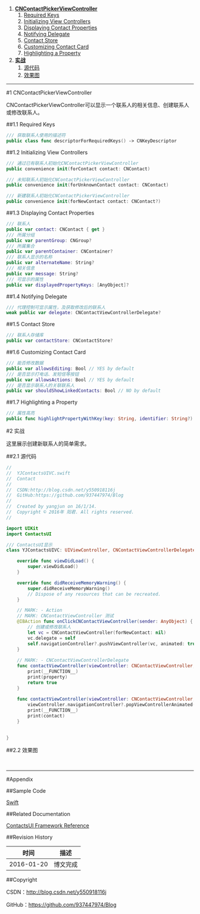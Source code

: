  1. **[CNContactPickerViewController](1)**
    1. [Required Keys](#1.1)
    2. [Initializing View Controllers](#1.2)
    3. [Displaying Contact Properties](#1.3)
    4. [Notifying Delegate](#1.4)
    5. [Contact Store](#1.5)
    6. [Customizing Contact Card](#1.6)
    7. [Highlighting a Property](#1.7)
2. **[实战](#2)**
    1. [源代码](#2.1)
    2. [效果图](#2.2) 

----

#<a id="1">1 CNContactPickerViewController

CNContactPickerViewController可以显示一个联系人的相关信息、创建联系人或修改联系人。

##<a id="1.1">1.1 Required Keys

```swift
/// 获取联系人使用的描述符
public class func descriptorForRequiredKeys() -> CNKeyDescriptor
```

##<a id="1.2">1.2 Initializing View Controllers

```swift
/// 通过已有联系人初始化CNContactPickerViewController
public convenience init(forContact contact: CNContact)

/// 未知联系人初始化CNContactPickerViewController
public convenience init(forUnknownContact contact: CNContact)

/// 新建联系人初始化CNContactPickerViewController
public convenience init(forNewContact contact: CNContact?)
```

##<a id="1.3">1.3 Displaying Contact Properties

```swift
/// 联系人
public var contact: CNContact { get }
/// 所属分组
public var parentGroup: CNGroup?
/// 所属集合
public var parentContainer: CNContainer?
/// 联系人显示的名称
public var alternateName: String?
/// 相关信息
public var message: String?
/// 可显示的属性
public var displayedPropertyKeys: [AnyObject]?
```

##<a id="1.4">1.4 Notifying Delegate

```swift
/// 代理控制可显示属性，及获取修改后的联系人
weak public var delegate: CNContactViewControllerDelegate?
```

##<a id="1.5">1.5 Contact Store

```swift
/// 联系人存储库
public var contactStore: CNContactStore?
```

##<a id="1.6">1.6 Customizing Contact Card

```swift
/// 能否修改数据
public var allowsEditing: Bool // YES by default
/// 是否显示打电话、发短信等按钮
public var allowsActions: Bool // YES by default
/// 是否显示联系人的关联联系人
public var shouldShowLinkedContacts: Bool // NO by default
```

##<a id="1.7">1.7 Highlighting a Property

```swift
/// 属性高亮
public func highlightPropertyWithKey(key: String, identifier: String?)
```

#<a id="2">2 实战

这里展示创建新联系人的简单需求。

##<a id="2.1">2.1 源代码

```swift
//
//  YJContactsUIVC.swift
//  Contact
//
//  CSDN:http://blog.csdn.net/y550918116j
//  GitHub:https://github.com/937447974/Blog
//
//  Created by yangjun on 16/1/14.
//  Copyright © 2016年 阳君. All rights reserved.
//

import UIKit
import ContactsUI

/// ContactsUI显示
class YJContactsUIVC: UIViewController, CNContactViewControllerDelegate {

    override func viewDidLoad() {
        super.viewDidLoad()
    }

    override func didReceiveMemoryWarning() {
        super.didReceiveMemoryWarning()
        // Dispose of any resources that can be recreated.
    }

    // MARK: - Action    
    // MARK: CNContactViewController 测试
    @IBAction func onClickCNContactViewController(sender: AnyObject) {
        // 创建或修改联系人
        let vc = CNContactViewController(forNewContact: nil)
        vc.delegate = self
        self.navigationController?.pushViewController(vc, animated: true)
    }
    
    // MARK: - CNContactViewControllerDelegate
    func contactViewController(viewController: CNContactViewController, shouldPerformDefaultActionForContactProperty property: CNContactProperty) -> Bool {
        print(__FUNCTION__)
        print(property)
        return true
    }
    
    func contactViewController(viewController: CNContactViewController, didCompleteWithContact contact: CNContact?) {
        viewController.navigationController?.popViewControllerAnimated(true)
        print(__FUNCTION__)
        print(contact)
    }
    

}
```

##<a id="2.2">2.2 效果图



&#160;

----------

#Appendix

##Sample Code

[Swift](https://github.com/937447974/Swift)

##Related Documentation

[ContactsUI Framework Reference](https://developer.apple.com/library/ios/documentation/ContactsUI/Reference/ContactsUI_Framework/index.html)

##Revision History

| 时间 | 描述 |
| ---- | ---- |
| 2016-01-20 | 博文完成 |

##Copyright

CSDN：http://blog.csdn.net/y550918116j

GitHub：https://github.com/937447974/Blog